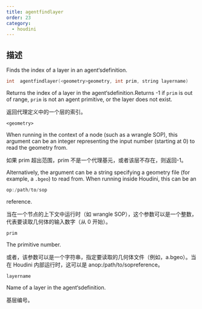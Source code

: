 ```yaml
---
title: agentfindlayer
order: 23
category:
  - houdini
---
```

    
## 描述

Finds the index of a layer in an agent‘sdefinition.

```c
int  agentfindlayer(<geometry>geometry, int prim, string layername)
```

Returns the index of a layer in the agent‘sdefinition.Returns -1 if `prim`
is out of range, `prim` is not an agent primitive, or the layer does not
exist.

返回代理定义中的一个层的索引。

`<geometry>`

When running in the context of a node (such as a wrangle SOP), this argument
can be an integer representing the input number (starting at 0) to read the
geometry from.

如果 prim 超出范围，prim 不是一个代理基元，或者该层不存在，则返回-1。

Alternatively, the argument can be a string specifying a geometry file (for
example, a `.bgeo`) to read from. When running inside Houdini, this can be an

```c
op:/path/to/sop
```

reference.

当在一个节点的上下文中运行时（如 wrangle SOP），这个参数可以是一个整数，代表要读取几何体的输入数字（从 0 开始）。

`prim`

The primitive number.

或者，该参数可以是一个字符串，指定要读取的几何体文件（例如，a.bgeo）。当在 Houdini 内部运行时，这可以是 anop:/path/to/sopreference。

`layername`

Name of a layer in the agent‘sdefinition.

基层编号。

